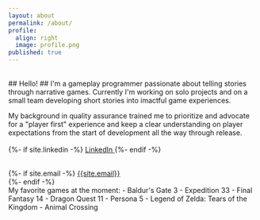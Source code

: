 ```yaml
---
layout: about
permalink: /about/
profile:
  align: right
  image: profile.png
published: true
---
```

<br>
## Hello! ##
I'm a gameplay programmer passionate about telling stories through narrative games. Currently I'm working on solo projects and on a small team developing short stories into imactful game experiences. 

My background in quality assurance trained me to prioritize and advocate for a "player first" experience and keep a clear understanding on player expectations from the start of development all the way through release.
<br><br>
{%- if site.linkedin -%}
<a title="{{ _locale_string_follow | replace: '[NAME]', 'LinkedIn' }}" class="social-button linkedin"
    href="https://www.linkedin.com/in/{{ site.linkedin }}" itemprop="sameAs" target="_blank">
    <i class="fab fa-linkedin"></i> LinkedIn
</a>
{%- endif -%}

<br>
{%- if site.email -%}
<a title="{{ _locale_string_email }}" class="social-button email" itemprop="email"
    href="mailto:{{ site.email | encode_email }}" target="_blank">
    <i class="far fa-envelope"></i> {{site.email}}
</a><br>
{%- endif -%}

<br>
My favorite games at the moment:
- Baldur's Gate 3
- Expedition 33
- Final Fantasy 14
- Dragon Quest 11
- Persona 5
- Legend of Zelda: Tears of the Kingdom
- Animal Crossing